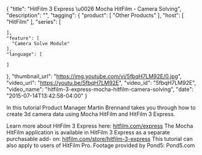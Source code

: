 {
  "title": "HitFilm 3 Express \u0026 Mocha HitFilm - Camera Solving",
  "description": "",
  "tagging": {
    "product": [
      "Other Products"
    ],
    "host": [
      "HitFilm"
    ],
    "series": [

    ],
    "feature": [
      "Camera Solve Module"
    ],
    "language": [

    ]
  },
  "thumbnail_url": "https://img.youtube.com/vi/5fbqH7LM92E/0.jpg",
  "video_url": "https://youtu.be/5fbqH7LM92E",
  "video_id": "5fbqH7LM92E",
  "video_name": "hitfilm-3-express-mocha-hitfilm-camera-solving",
  "date": "2015-07-14T13:42:58-04:00"
}

In this tutorial Product Manager Martin Brennand takes you through how to
create 3d camera data using Mocha HitFilm and HitFilm 3 Express.

Learn more about HitFilm 3 Express here:
[hitfilm.com/express](https://hitfilm.com/express) The Mocha HitFilm
application is available in HitFilm 3 Express as a separate purchasable add-
on:
[hitfilm.com/store/hitfilm-3-express](http://hitfilm.com/store/hitfilm-3-express)
This tutorial can also apply to users of HitFilm Pro. Footage provided by
Pond5: Pond5.com


